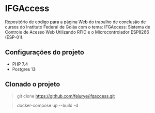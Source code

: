 # IFGAccess
Repositório de código para a página Web do trabalho de conclusão de cursos do Instituto Federal de Goiás com o tema: IFGAccess: Sistema de Controle de Acesso Web Utilizando RFID e o Microcontrolador ESP8266 (ESP-01).

## Configurações do projeto

* PHP 7.4
* Postgres 13

## Clonado o projeto

> git clone https://github.com/felurye/ifgaccess.git

> docker-compose up --build -d